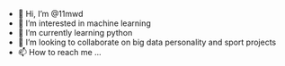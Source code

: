 - 👋 Hi, I’m @11mwd
- 👀 I’m interested in machine learning
- 🌱 I’m currently learning python
- 💞️ I’m looking to collaborate on big data personality and sport projects
- 📫 How to reach me ...

<!---
11mwd/11mwd is a ✨ special ✨ repository because its `README.md` (this file) appears on your GitHub profile.
You can click the Preview link to take a look at your changes.
--->

